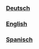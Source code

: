 ### [Deutsch](../DE/ModLoaders.md)
### [English](https://github.com/D1p4k/ChainSMPGuide/blob/main/EN/ChainSMPModLoaders.md)
### [Spanisch](https://github.com/D1p4k/ChainSMPGuide/blob/main/ES/ChainSMPModLoaders.md) <br/> 

